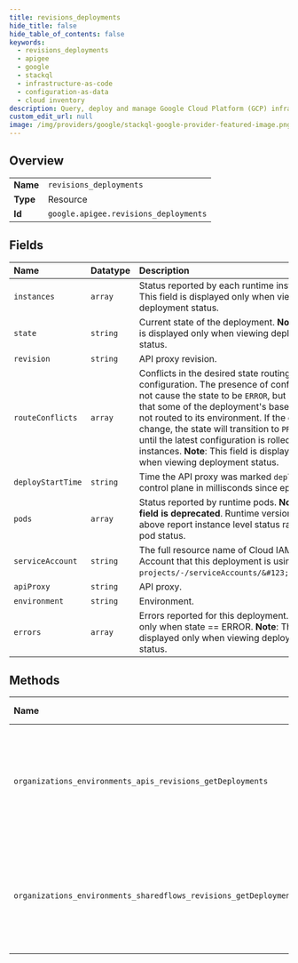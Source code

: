 ```yaml
---
title: revisions_deployments
hide_title: false
hide_table_of_contents: false
keywords:
  - revisions_deployments
  - apigee
  - google    
  - stackql
  - infrastructure-as-code
  - configuration-as-data
  - cloud inventory
description: Query, deploy and manage Google Cloud Platform (GCP) infrastructure and resources using SQL
custom_edit_url: null
image: /img/providers/google/stackql-google-provider-featured-image.png
---
```

  
    

## Overview
<table><tbody>
<tr><td><b>Name</b></td><td><code>revisions_deployments</code></td></tr>
<tr><td><b>Type</b></td><td>Resource</td></tr>
<tr><td><b>Id</b></td><td><code>google.apigee.revisions_deployments</code></td></tr>
</tbody></table>

## Fields
| Name | Datatype | Description |
|:-----|:---------|:------------|
| `instances` | `array` | Status reported by each runtime instance. **Note**: This field is displayed only when viewing deployment status. |
| `state` | `string` | Current state of the deployment. **Note**: This field is displayed only when viewing deployment status. |
| `revision` | `string` | API proxy revision. |
| `routeConflicts` | `array` | Conflicts in the desired state routing configuration. The presence of conflicts does not cause the state to be `ERROR`, but it will mean that some of the deployment's base paths are not routed to its environment. If the conflicts change, the state will transition to `PROGRESSING` until the latest configuration is rolled out to all instances. **Note**: This field is displayed only when viewing deployment status. |
| `deployStartTime` | `string` | Time the API proxy was marked `deployed` in the control plane in millisconds since epoch. |
| `pods` | `array` | Status reported by runtime pods. **Note**: **This field is deprecated**. Runtime versions 1.3 and above report instance level status rather than pod status. |
| `serviceAccount` | `string` | The full resource name of Cloud IAM Service Account that this deployment is using, eg, `projects/-/serviceAccounts/&#123;email&#125;`. |
| `apiProxy` | `string` | API proxy. |
| `environment` | `string` | Environment. |
| `errors` | `array` | Errors reported for this deployment. Populated only when state == ERROR. **Note**: This field is displayed only when viewing deployment status. |
## Methods
| Name | Accessible by | Required Params | Description |
|:-----|:--------------|:----------------|:------------|
| `organizations_environments_apis_revisions_getDeployments` | `SELECT` | `apisId, environmentsId, organizationsId, revisionsId` | Gets the deployment of an API proxy revision and actual state reported by runtime pods. |
| `organizations_environments_sharedflows_revisions_getDeployments` | `SELECT` | `environmentsId, organizationsId, revisionsId, sharedflowsId` | Gets the deployment of a shared flow revision and actual state reported by runtime pods. |
